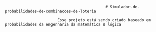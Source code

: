                                                 # Simulador-de-probabilidades-de-combinacoes-de-loteria

                           Esse projeto está sendo criado baseado em probabilidades da engenharia da matemática e lógica
